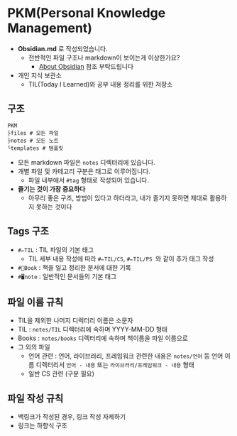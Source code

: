 # PKM(Personal Knowledge Management)
- **Obsidian.md** 로 작성되었습니다.
	- 전반적인 파일 구조나 markdown이 보이는게 이상한가요?
		- [About Obsidian](About%20Obsidian.md) 참조 부탁드립니다
- 개인 지식 보관소
	- TIL(Today I Learned)와 공부 내용 정리를 위한 저장소

## 구조
```text
PKM
├files # 모든 파일
├notes # 모든 노트
└templates # 템플릿
```

- 모든 markdown 파일은 `notes` 디렉터리에 있습니다.
- 개별 파일 및 카테고리 구분은 태그로 이루어집니다.
	- 파일 내부에서 `#tag` 형태로 작성되어 있습니다.
- **즐기는 것이 가장 중요하다**
	- 아무리 좋은 구조, 방법이 있다고 하더라고, 내가 즐기지 못하면 제대로 활용하지 못하는 것이다

## Tags 구조
- `#✏️TIL` : TIL 파일의 기본 태그
	- TIL 세부 내용 작성에 따라 `#✏️TIL/CS`, `#✏️TIL/PS `와 같이 추가 태그 작성
- `#📔Book` : 책을 일고 정리한 문서에 대한 기록
- `#🖥️note` : 일반적인 문서들의 기본 태그

## 파일 이름 규칙
- TIL을 제외한 나머지 디렉터리 이름은 소문자
- TIL : `notes/TIL` 디렉터리에 속하며 YYYY-MM-DD 형태
- Books : `notes/books` 디렉터리에 속하며 책이름을 파일 이름으로
- 그 외의 파일
	- 언어 관련 : 언어, 라이브러리, 프레임워크 관련한 내용은 `notes/언어` 등 언어 이름 디렉터리서 `언어 - 내용` 또는 `라이브러리/프레임워크 - 내용` 형태
	- 일반 CS 관련 (구분 필요)

## 파일 작성 규칙
- 백링크가 작성된 경우, 링크 작성 자제하기
- 링크는 하향식 구조